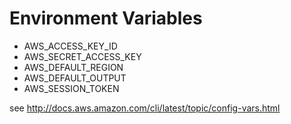 # Environment Variables

* AWS\_ACCESS\_KEY\_ID
* AWS\_SECRET\_ACCESS\_KEY
* AWS\_DEFAULT\_REGION
* AWS\_DEFAULT\_OUTPUT
* AWS\_SESSION\_TOKEN

see http://docs.aws.amazon.com/cli/latest/topic/config-vars.html
